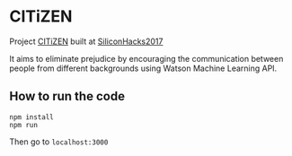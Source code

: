 # CITiZEN

Project [CITiZEN](https://siliconhacks.hackerearth.com/sprints/siliconhacks/dashboard/af929db/submission/) built at [SiliconHacks2017](https://siliconhacks.hackerearth.com/)

It aims to eliminate prejudice by encouraging the communication between people from different backgrounds using Watson Machine Learning API.

## How to run the code

```
npm install
npm run
```

Then go to `localhost:3000`
